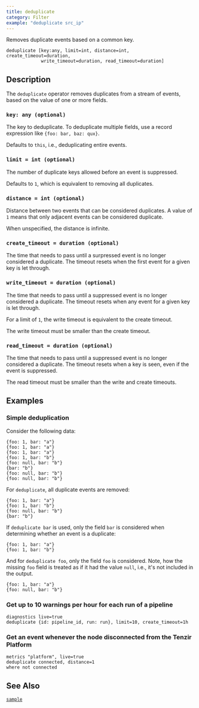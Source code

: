 ```yaml
---
title: deduplicate
category: Filter
example: "deduplicate src_ip"
---
```


Removes duplicate events based on a common key.

```tql
deduplicate [key:any, limit=int, distance=int, create_timeout=duration,
             write_timeout=duration, read_timeout=duration]
```

## Description

The `deduplicate` operator removes duplicates from a stream of events, based
on the value of one or more fields.

### `key: any (optional)`

The key to deduplicate. To deduplicate multiple fields, use a record expression
like `{foo: bar, baz: qux}`.

Defaults to `this`, i.e., deduplicating entire events.

### `limit = int (optional)`

The number of duplicate keys allowed before an event is suppressed.

Defaults to `1`, which is equivalent to removing all duplicates.

### `distance = int (optional)`

Distance between two events that can be considered duplicates. A value of `1`
means that only adjacent events can be considered duplicate.

When unspecified, the distance is infinite.

### `create_timeout = duration (optional)`

The time that needs to pass until a surpressed event is no longer considered a
duplicate. The timeout resets when the first event for a given key is let
through.

### `write_timeout = duration (optional)`

The time that needs to pass until a suppressed event is no longer considered a
duplicate. The timeout resets when any event for a given key is let through.

For a limit of `1`, the write timeout is equivalent to the create timeout.

The write timeout must be smaller than the create timeout.

### `read_timeout = duration (optional)`

The time that needs to pass until a suppressed event is no longer considered a
duplicate. The timeout resets when a key is seen, even if the event is
suppressed.

The read timeout must be smaller than the write and create timeouts.

## Examples

### Simple deduplication

Consider the following data:

```tql
{foo: 1, bar: "a"}
{foo: 1, bar: "a"}
{foo: 1, bar: "a"}
{foo: 1, bar: "b"}
{foo: null, bar: "b"}
{bar: "b"}
{foo: null, bar: "b"}
{foo: null, bar: "b"}
```

For `deduplicate`, all duplicate events are removed:

```tql
{foo: 1, bar: "a"}
{foo: 1, bar: "b"}
{foo: null, bar: "b"}
{bar: "b"}
```

If `deduplicate bar` is used, only the field `bar` is considered when
determining whether an event is a duplicate:

```tql
{foo: 1, bar: "a"}
{foo: 1, bar: "b"}
```

And for `deduplicate foo`, only the field `foo` is considered. Note, how the
missing `foo` field is treated as if it had the value `null`, i.e., it's not
included in the output.

```tql
{foo: 1, bar: "a"}
{foo: null, bar: "b"}
```

### Get up to 10 warnings per hour for each run of a pipeline

```tql
diagnostics live=true
deduplicate {id: pipeline_id, run: run}, limit=10, create_timeout=1h
```

### Get an event whenever the node disconnected from the Tenzir Platform

```tql
metrics "platform", live=true
deduplicate connected, distance=1
where not connected
```

## See Also

[`sample`](/reference/operators/sample)
